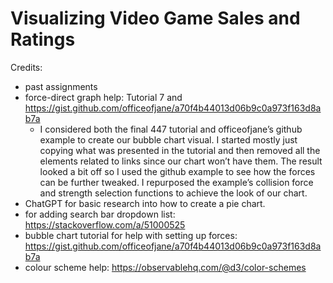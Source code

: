 # Visualizing Video Game Sales and Ratings

Credits:
* past assignments
* force-direct graph help: Tutorial 7 and https://gist.github.com/officeofjane/a70f4b44013d06b9c0a973f163d8ab7a
  * I considered both the final 447 tutorial and officeofjane’s github example to create our bubble chart visual. I started mostly just copying what was presented in the tutorial and then removed all the elements related to links since our chart won’t have them. The result looked a bit off so I used the github example to see how the forces can be further tweaked. I repurposed the example’s collision force and strength selection functions to achieve the look of our chart.
* ChatGPT for basic research into how to create a pie chart.
* for adding search bar dropdown list: https://stackoverflow.com/a/51000525
* bubble chart tutorial for help with setting up forces: https://gist.github.com/officeofjane/a70f4b44013d06b9c0a973f163d8ab7a
* colour scheme help: https://observablehq.com/@d3/color-schemes